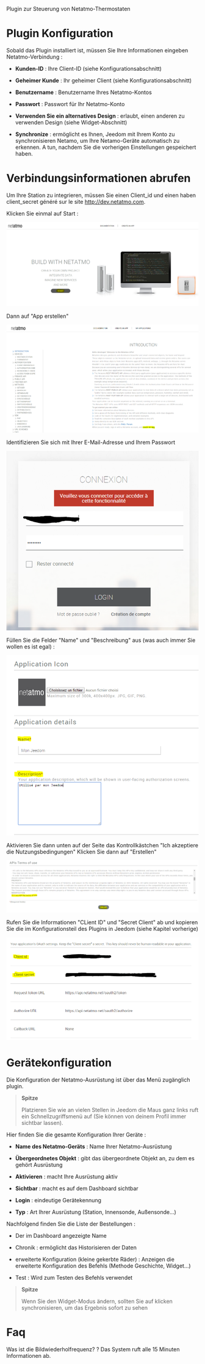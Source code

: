 Plugin zur Steuerung von Netatmo-Thermostaten

Plugin Konfiguration 
=======================

Sobald das Plugin installiert ist, müssen Sie Ihre Informationen eingeben
Netatmo-Verbindung :

-   **Kunden-ID** : Ihre Client-ID (siehe Konfigurationsabschnitt)

-   **Geheimer Kunde** : Ihr geheimer Client (siehe Konfigurationsabschnitt)

-   **Benutzername** : Benutzername Ihres Netatmo-Kontos

-   **Passwort** : Passwort für Ihr Netatmo-Konto

-   **Verwenden Sie ein alternatives Design** : erlaubt, einen anderen zu verwenden
    Design (siehe Widget-Abschnitt)

-   **Synchronize** : ermöglicht es Ihnen, Jeedom mit Ihrem Konto zu synchronisieren
    Netamo, um Ihre Netamo-Geräte automatisch zu erkennen. A
    tun, nachdem Sie die vorherigen Einstellungen gespeichert haben.

Verbindungsinformationen abrufen 
==========================================

Um Ihre Station zu integrieren, müssen Sie einen Client\_id und einen haben
client\_secret généré sur le site <http://dev.netatmo.com>.

Klicken Sie einmal auf Start :

![netatmoWeather10](../images/netatmoWeather10.png)

Dann auf "App erstellen"

![netatmoWeather11](../images/netatmoWeather11.png)

Identifizieren Sie sich mit Ihrer E-Mail-Adresse und Ihrem Passwort

![netatmoWeather12](../images/netatmoWeather12.png)

Füllen Sie die Felder "Name" und "Beschreibung" aus (was auch immer Sie wollen
es ist egal) :

![netatmoWeather13](../images/netatmoWeather13.png)

Aktivieren Sie dann unten auf der Seite das Kontrollkästchen "Ich akzeptiere die Nutzungsbedingungen"
Klicken Sie dann auf "Erstellen"

![netatmoWeather14](../images/netatmoWeather14.png)

Rufen Sie die Informationen "CLient ID" und "Secret Client" ab und kopieren Sie die
im Konfigurationsteil des Plugins in Jeedom (siehe Kapitel
vorherige)

![netatmoWeather15](../images/netatmoWeather15.png)

Gerätekonfiguration 
=============================

Die Konfiguration der Netatmo-Ausrüstung ist über das Menü zugänglich
plugin.

> **Spitze**
>
> Platzieren Sie wie an vielen Stellen in Jeedom die Maus ganz links
> ruft ein Schnellzugriffsmenü auf (Sie können
> von deinem Profil immer sichtbar lassen).

Hier finden Sie die gesamte Konfiguration Ihrer Geräte :

-   **Name des Netatmo-Geräts** : Name Ihrer Netatmo-Ausrüstung

-   **Übergeordnetes Objekt** : gibt das übergeordnete Objekt an, zu dem es gehört
    Ausrüstung

-   **Aktivieren** : macht Ihre Ausrüstung aktiv

-   **Sichtbar** : macht es auf dem Dashboard sichtbar

-   **Login** : eindeutige Gerätekennung

-   **Typ** : Art Ihrer Ausrüstung (Station, Innensonde,
    Außensonde…)

Nachfolgend finden Sie die Liste der Bestellungen :

-   Der im Dashboard angezeigte Name

-   Chronik : ermöglicht das Historisieren der Daten

-   erweiterte Konfiguration (kleine gekerbte Räder) : Anzeigen
    die erweiterte Konfiguration des Befehls (Methode
    Geschichte, Widget…)

-   Test : Wird zum Testen des Befehls verwendet

> **Spitze**
>
> Wenn Sie den Widget-Modus ändern, sollten Sie auf klicken
> synchronisieren, um das Ergebnis sofort zu sehen

Faq 
===

Was ist die Bildwiederholfrequenz? ?
Das System ruft alle 15 Minuten Informationen ab.


